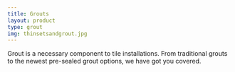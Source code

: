 ```yaml
---
title: Grouts
layout: product
type: grout
img: thinsetsandgrout.jpg
---
```


Grout is a necessary component to tile installations.  From traditional grouts to the newest pre-sealed grout options, we have got you covered.
